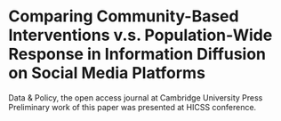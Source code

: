 # Comparing Community-Based Interventions v.s. Population-Wide Response in Information Diffusion on Social Media Platforms
Data & Policy, the open access journal at Cambridge University Press
Preliminary work of this paper was presented at HICSS conference.

